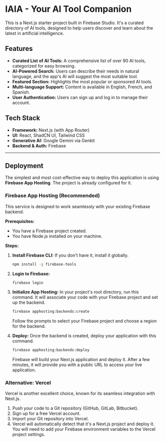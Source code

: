 # IAIA - Your AI Tool Companion

This is a Next.js starter project built in Firebase Studio. It's a curated directory of AI tools, designed to help users discover and learn about the latest in artificial intelligence.

## Features

- **Curated List of AI Tools:** A comprehensive list of over 90 AI tools, categorized for easy browsing.
- **AI-Powered Search:** Users can describe their needs in natural language, and the app's AI will suggest the most suitable tool.
- **Featured Section:** Highlights the most popular or sponsored AI tools.
- **Multi-language Support:** Content is available in English, French, and Spanish.
- **User Authentication:** Users can sign up and log in to manage their account.

## Tech Stack

- **Framework:** Next.js (with App Router)
- **UI:** React, ShadCN UI, Tailwind CSS
- **Generative AI:** Google Gemini via Genkit
- **Backend & Auth:** Firebase

---

## Deployment

The simplest and most cost-effective way to deploy this application is using **Firebase App Hosting**. The project is already configured for it.

### Firebase App Hosting (Recommended)

This service is designed to work seamlessly with your existing Firebase backend.

**Prerequisites:**
- You have a Firebase project created.
- You have Node.js installed on your machine.

**Steps:**

1.  **Install Firebase CLI:** If you don't have it, install it globally.
    ```bash
    npm install -g firebase-tools
    ```

2.  **Login to Firebase:**
    ```bash
    firebase login
    ```

3.  **Initialize App Hosting:** In your project's root directory, run this command. It will associate your code with your Firebase project and set up the backend.
    ```bash
    firebase apphosting:backends:create
    ```
    Follow the prompts to select your Firebase project and choose a region for the backend.

4.  **Deploy:** Once the backend is created, deploy your application with this command.
    ```bash
    firebase apphosting:backends:deploy
    ```

    Firebase will build your Next.js application and deploy it. After a few minutes, it will provide you with a public URL to access your live application.

### Alternative: Vercel

Vercel is another excellent choice, known for its seamless integration with Next.js.

1. Push your code to a Git repository (GitHub, GitLab, Bitbucket).
2. Sign up for a free Vercel account.
3. Import your Git repository into Vercel.
4. Vercel will automatically detect that it's a Next.js project and deploy it. You will need to add your Firebase environment variables to the Vercel project settings.
